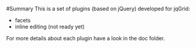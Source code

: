 #Summary
This is a set of plugins (based on jQuery) developed for jqGrid:
 - facets
 - inline editing (not ready yet)

For more details about each plugin have a look in the doc folder.